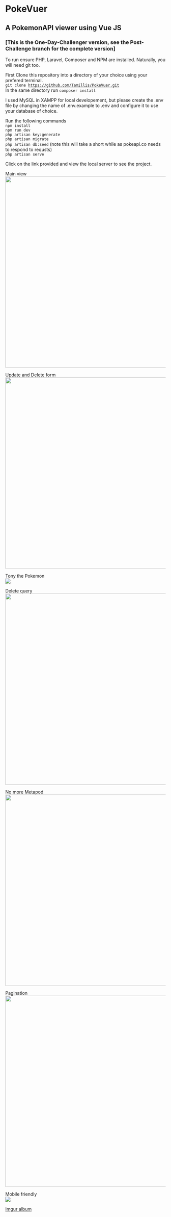 <h1>PokeVuer</h1>
<h2> A PokemonAPI viewer using Vue JS </h2>

### [This is the One-Day-Challenger version, see the Post-Challenge branch for the complete version]

To run ensure PHP, Laravel, Composer and NPM are installed.
Naturally, you will need git too.

First Clone this repository into a directory of your choice using your prefered terminal.<br/>
<code>git clone https://github.com/Tamillis/PokeVuer.git</code><br/>
In the same directory run
<code>composer install</code><br/>

I used MySQL in XAMPP for local developement, but please create the .env file by changing the name of .env.example to .env and configure it to use your database of choice.

Run the following commands<br/>
<code>npm install</code><br/>
<code>npm run dev</code><br/>
<code>php artisan key:generate</code><br/>
<code>php artisan migrate</code><br/>
<code>php artisan db:seed</code> (note this will take a short while as pokeapi.co needs to respond to requsts)<br/>
<code>php artisan serve</code><br/>

Click on the link provided and view the local server to see the project.

Main view<br/>
<img src="https://i.imgur.com/1juTbft.png" width=600>

Update and Delete form<br/>
<img src="https://i.imgur.com/1Lv0UaI.png" width=600>

Tony the Pokemon<br/>
<img src="https://i.imgur.com/V98bOKJ.png">

Delete query<br/>
<img src="https://i.imgur.com/qGWcegB.png" width=600>

No more Metapod<br/>
<img src="https://i.imgur.com/03uu8tU.png" width=600>

Pagination<br/>
<img src="https://i.imgur.com/Z10weHs.png" width=600>

Mobile friendly<br/>
<img src="https://i.imgur.com/uBlGAK9.png">

<a href="https://imgur.com/a/xVc8YJG" width=600>Imgur album</a>

